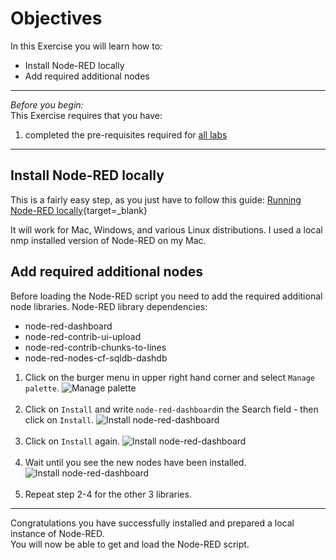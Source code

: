 # Objectives
In this Exercise you will learn how to:

* Install Node-RED locally
* Add required additional nodes

---
*Before you begin:*  
This Exercise requires that you have:

1. completed the pre-requisites required for [all labs](../prereqs)
 
---
##  Install Node-RED locally

This is a fairly easy step, as you just have to follow this guide:
[Running Node-RED locally](https://nodered.org/docs/getting-started/local){target=_blank}</br>

It will work for Mac, Windows, and various Linux distributions.
I used a local nmp installed version of Node-RED on my Mac.

##  Add required additional nodes

Before loading the Node-RED script you need to add the required additional node libraries.
Node-RED library dependencies:</br>
- node-red-dashboard</br>
- node-red-contrib-ui-upload</br>
- node-red-contrib-chunks-to-lines</br>
- node-red-nodes-cf-sqldb-dashdb</br>

1. Click on the burger menu in upper right hand corner and select `Manage palette`.
![Manage palette](/img/monitor_csv_importer_8.6/Setup_01.png)</br></br>
2. Click on `Install` and write `node-red-dashboard`in the Search field - then click on `Install`.
![Install node-red-dashboard](/img/monitor_csv_importer_8.6/Setup_02.png)</br></br>
3. Click on `Install` again.
![Install node-red-dashboard](/img/monitor_csv_importer_8.6/Setup_03.png)</br></br>
4. Wait until you see the new nodes have been installed.
![Install node-red-dashboard](/img/monitor_csv_importer_8.6/Setup_04.png)</br></br>
5. Repeat step 2-4 for the other 3 libraries.


---
Congratulations you have successfully installed and prepared a local instance of Node-RED.</br>
You will now be able to get and load the Node-RED script.